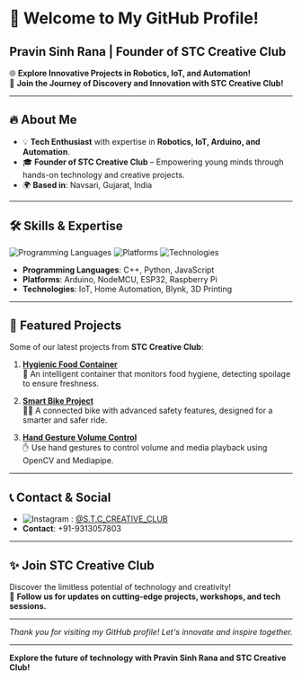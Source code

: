 # 👋 Welcome to My GitHub Profile!
## Pravin Sinh Rana | Founder of STC Creative Club

🌐 **Explore Innovative Projects in Robotics, IoT, and Automation!**  
🚀 **Join the Journey of Discovery and Innovation with STC Creative Club!**

---

## 🔥 About Me

- 💡 **Tech Enthusiast** with expertise in **Robotics, IoT, Arduino, and Automation**.
- 🎓 **Founder of STC Creative Club** – Empowering young minds through hands-on technology and creative projects.
- 🌍 **Based in**: Navsari, Gujarat, India

---

## 🛠️ Skills & Expertise

![Programming Languages](https://img.shields.io/badge/Code-C++%20|%20Python%20|%20JavaScript-blue)
![Platforms](https://img.shields.io/badge/Platforms-Arduino%20|%20NodeMCU%20|%20ESP32%20|%20Raspberry%20Pi-orange)
![Technologies](https://img.shields.io/badge/Technologies-IoT%20|%20Home%20Automation%20|%203D%20Printing-yellowgreen)

- **Programming Languages**: C++, Python, JavaScript
- **Platforms**: Arduino, NodeMCU, ESP32, Raspberry Pi
- **Technologies**: IoT, Home Automation, Blynk, 3D Printing

---

## 🌟 Featured Projects

Some of our latest projects from **STC Creative Club**:

1. **[Hygienic Food Container](https://github.com/username/Hygienic-Food-Container)**  
   🧊 An intelligent container that monitors food hygiene, detecting spoilage to ensure freshness.

2. **[Smart Bike Project](https://github.com/username/Smart-Bike-Project)**  
   🚴‍♂️ A connected bike with advanced safety features, designed for a smarter and safer ride.

3. **[Hand Gesture Volume Control](https://github.com/username/Hand-Gesture-Volume-Control)**  
   ✋ Use hand gestures to control volume and media playback using OpenCV and Mediapipe.

---

## 📞 Contact & Social

- ![Instagram](https://img.shields.io/badge/Instagram-%40S.T.C__CREATIVE__CLUB-%23E4405F?style=flat&logo=instagram&logoColor=white) : [@S.T.C_CREATIVE_CLUB](https://instagram.com/S.T.C_CREATIVE_CLUB)
- **Contact**: +91-9313057803

---

## ✨ Join STC Creative Club

Discover the limitless potential of technology and creativity!  
🌟 **Follow us for updates on cutting-edge projects, workshops, and tech sessions.**

---

_Thank you for visiting my GitHub profile! Let's innovate and inspire together._

---

**Explore the future of technology with Pravin Sinh Rana and STC Creative Club!**
